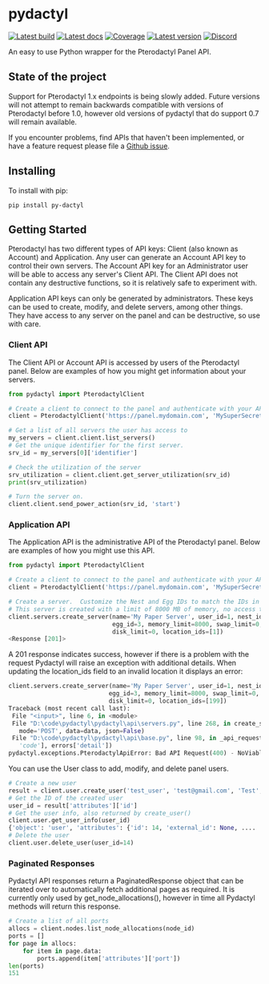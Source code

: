 # pydactyl

[![Latest build][travis-img]][travis]
[![Latest docs][docs-img]][docs]
[![Coverage][codecov-img]][codecov]
[![Latest version][pypi-img]][pypi]
[![Discord][discord-img]][discord-join]

An easy to use Python wrapper for the Pterodactyl Panel API.

## State of the project

Support for Pterodactyl 1.x endpoints is being slowly added.  Future versions will not attempt to remain backwards compatible with versions of Pterodactyl before 1.0, however old versions of pydactyl that do support 0.7 will remain available.
  
If you encounter problems, find APIs that haven't been implemented, or have a
feature request please file a [Github issue][issues].

## Installing

To install with pip:

```shell
pip install py-dactyl
```

## Getting Started

Pterodactyl has two different types of API keys: Client (also known as Account) and Application.  Any user can generate an Account API key to control their own servers.  The Account API key for an Administrator user will be able to access any server's Client API.  The Client API does not contain any destructive functions, so it is relatively safe to experiment with.

Application API keys can only be generated by administrators.  These keys can be used to create, modify, and delete servers, among other things.  They have access to any server on the panel and can be destructive, so use with care.

### Client API
The Client API or Account API is accessed by users of the Pterodactyl panel.  Below are examples of how you might get information about your servers.

```python
from pydactyl import PterodactylClient

# Create a client to connect to the panel and authenticate with your API key.
client = PterodactylClient('https://panel.mydomain.com', 'MySuperSecretApiKey')

# Get a list of all servers the user has access to
my_servers = client.client.list_servers()
# Get the unique identifier for the first server.
srv_id = my_servers[0]['identifier']

# Check the utilization of the server
srv_utilization = client.client.get_server_utilization(srv_id)
print(srv_utilization)

# Turn the server on.
client.client.send_power_action(srv_id, 'start')
```

### Application API
The Application API is the administrative API of the Pterodactyl panel.
Below are examples of how you might use this API.

```python
from pydactyl import PterodactylClient

# Create a client to connect to the panel and authenticate with your API key.
client = PterodactylClient('https://panel.mydomain.com', 'MySuperSecretApiKey')

# Create a server.  Customize the Nest and Egg IDs to match the IDs in your panel.
# This server is created with a limit of 8000 MB of memory, no access to swap, unlimited disk space, in location_id 1.
client.servers.create_server(name='My Paper Server', user_id=1, nest_id=1, 
                             egg_id=3, memory_limit=8000, swap_limit=0, backup_limit=0,
                             disk_limit=0, location_ids=[1])
<Response [201]>
```

A 201 response indicates success, however if there is a problem with the
 request Pydactyl will raise an exception with additional details.  When
  updating the location_ids field to an invalid location it displays an error: 
 
 ```python
client.servers.create_server(name='My Paper Server', user_id=1, nest_id=1, 
                             egg_id=3, memory_limit=8000, swap_limit=0, 
                             disk_limit=0, location_ids=[199])
Traceback (most recent call last):
  File "<input>", line 6, in <module>
  File "D:\code\pydactyl\pydactyl\api\servers.py", line 268, in create_server
    mode='POST', data=data, json=False)
  File "D:\code\pydactyl\pydactyl\api\base.py", line 98, in _api_request
    'code'], errors['detail'])
pydactyl.exceptions.PterodactylApiError: Bad API Request(400) - NoViableNodeException - No nodes satisfying the requirements specified for automatic deployment could be found.
```

You can use the User class to add, modify, and delete panel users.

```python
# Create a new user
result = client.user.create_user('test_user', 'test@gmail.com', 'Test', 'Name')
# Get the ID of the created user
user_id = result['attributes']['id']
# Get the user info, also returned by create_user()
client.user.get_user_info(user_id)
{'object': 'user', 'attributes': {'id': 14, 'external_id': None, ....
# Delete the user
client.user.delete_user(user_id=14)
```

### Paginated Responses
Pydactyl API responses return a PaginatedResponse object that can be iterated
over to automatically fetch additional pages as required.  It is currently
 only used by get_node_allocations(), however in time all Pydactyl methods
 will return this response.

```python
# Create a list of all ports
allocs = client.nodes.list_node_allocations(node_id)
ports = []
for page in allocs:
    for item in page.data:
        ports.append(item['attributes']['port'])
len(ports)
151
```

[docs]: https://pydactyl.readthedocs.io/
[docs-img]: https://readthedocs.org/projects/pydactyl/badge/?version=latest (Latest docs)
[pulls]: https://github.com/iamkubi/pydactyl/pulls
[issues]: https://github.com/iamkubi/pydactyl/issues
[pypi]: https://pypi.python.org/pypi/py-dactyl/
[pypi-img]: https://img.shields.io/pypi/v/py-dactyl.svg
[travis]: https://travis-ci.org/iamkubi/pydactyl
[travis-img]: https://travis-ci.org/iamkubi/pydactyl.svg?branch=master
[codecov]: https://codecov.io/gh/iamkubi/pydactyl
[codecov-img]: https://codecov.io/gh/iamkubi/pydactyl/branch/master/graph/badge.svg
[discord-img]: https://img.shields.io/badge/discord-join-7289DA.svg?logo=discord&longCache=true&style=flat
[discord-join]: https://discord.gg/TgZDHPB
